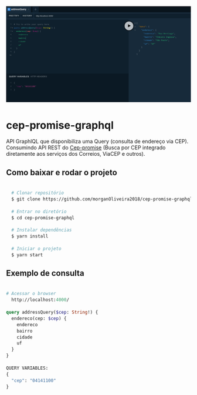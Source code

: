 <h1 align="center">
  <img src="src/images/cep-promise-graphql.png" title="Cep-promise GraphQL" />
</h1>

# cep-promise-graphql
API GraphlQL que disponibiliza uma Query (consulta de endereço via CEP). Consumindo API REST do [Cep-promise](https://github.com/BrasilAPI/cep-promise) (Busca por CEP integrado diretamente aos serviços dos Correios, ViaCEP e outros).

## Como baixar e rodar o projeto

```bash

  # Clonar repositório
  $ git clone https://github.com/morganOliveira2018/cep-promise-graphql

  # Entrar no diretório
  $ cd cep-promise-graphql

  # Instalar dependências
  $ yarn install

  # Iniciar o projeto
  $ yarn start

```

## Exemplo de consulta

```graphql

# Acessar o browser
  http://localhost:4000/

query addressQuery($cep: String!) {
  endereco(cep: $cep) {
    endereco
    bairro
    cidade
    uf
  }
}

QUERY VARIABLES:
{
  "cep": "04141100" 
}

```
